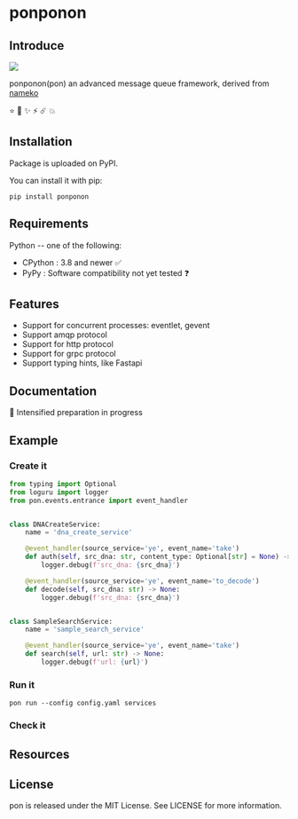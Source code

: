 # ponponon

## Introduce

![](https://www.rabbitmq.com/img/logo-rabbitmq.svg)

ponponon(pon) an advanced message queue framework, derived from [nameko](https://github.com/nameko/nameko)

⭐️ 🌟 ✨ ⚡️ ☄️ 💥

## Installation

Package is uploaded on PyPI.

You can install it with pip:

```shell
pip install ponponon
```

## Requirements

Python -- one of the following:

- CPython : 3.8 and newer ✅
- PyPy : Software compatibility not yet tested ❓

## Features

- Support for concurrent processes: eventlet, gevent
- Support amqp protocol
- Support for http protocol
- Support for grpc protocol
- Support typing hints, like Fastapi

## Documentation

📄 Intensified preparation in progress

## Example

### Create it

```python
from typing import Optional
from loguru import logger
from pon.events.entrance import event_handler


class DNACreateService:
    name = 'dna_create_service'

    @event_handler(source_service='ye', event_name='take')
    def auth(self, src_dna: str, content_type: Optional[str] = None) -> None:
        logger.debug(f'src_dna: {src_dna}')

    @event_handler(source_service='ye', event_name='to_decode')
    def decode(self, src_dna: str) -> None:
        logger.debug(f'src_dna: {src_dna}')


class SampleSearchService:
    name = 'sample_search_service'

    @event_handler(source_service='ye', event_name='take')
    def search(self, url: str) -> None:
        logger.debug(f'url: {url}')
```

### Run it

```shell
pon run --config config.yaml services
```

### Check it

## Resources

## License

pon is released under the MIT License. See LICENSE for more information.
